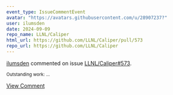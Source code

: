```yaml
---
event_type: IssueCommentEvent
avatar: "https://avatars.githubusercontent.com/u/28907237?"
user: ilumsden
date: 2024-09-09
repo_name: LLNL/Caliper
html_url: https://github.com/LLNL/Caliper/pull/573
repo_url: https://github.com/LLNL/Caliper
---
```


<a href='https://github.com/ilumsden' target='_blank'>ilumsden</a> commented on issue <a href='https://github.com/LLNL/Caliper/pull/573' target='_blank'>LLNL/Caliper#573</a>.

<small>Outstanding work:...</small>

<a href='https://github.com/LLNL/Caliper/pull/573' target='_blank'>View Comment</a>